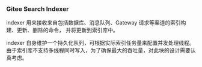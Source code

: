### Gitee Search Indexer

indexer 用来接收来自包括数据库、消息队列、Gateway 请求等渠道的索引构建、更新、删除的命令，
并将更新到索引库中。

indexer 自身维护一个持久化队列，可根据实际索引任务量来配置并发处理线程。
由于索引库不支持多线程同时写入，为了确保最大的吞吐量，对此块的设计需要认真考虑。